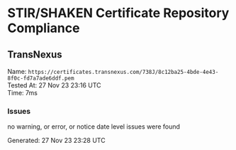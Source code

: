 # STIR/SHAKEN Certificate Repository Compliance

## TransNexus

Name: `https://certificates.transnexus.com/738J/8c12ba25-4bde-4e43-8f0c-fd7a7ade6ddf.pem`\
Tested At: 27 Nov 23 23:16 UTC\
Time: 7ms

### Issues

no warning, or error, or notice date level issues were found

Generated: 27 Nov 23 23:28 UTC